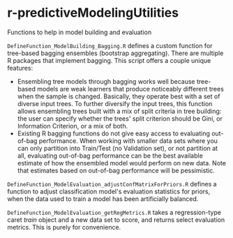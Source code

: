 # r-predictiveModelingUtilities
Functions to help in model building and evaluation

`DefineFunction_ModelBuilding_Bagging.R` defines a custom function for tree-based bagging ensembles (bootstrap aggregating). There are multiple R packages that implement bagging. This script offers a couple unique features: 
* Ensembling tree models through bagging works well because tree-based models are weak learners that produce noticeably different trees when the sample is changed. Basically, they operate best with a set of diverse input trees. To further diversify the input trees, this function allows ensembling trees built with a mix of split criteria in tree building: the user can specify whether the trees' split criterion should be Gini, or Information Criterion, or a mix of both. 
* Existing R bagging functions do not give easy access to evaluating out-of-bag performance. When working with smaller data sets where you can only partition into Train/Test (no Validation set), or not partition at all, evaluating out-of-bag performance can be the best available estimate of how the ensembled model would perform on new data. Note that estimates based on out-of-bag performance will be pessimistic. 

`DefineFunction_ModelEvaluation_adjustConfMatrixForPriors.R` defines a function to adjust classification model's evaluation statistics for priors, when the data used to train a model has been artificially balanced. 

`DefineFunction_ModelEvaluation_getRegMetrics.R` takes a regression-type caret _train_ object and a new data set to score, and returns select evaluation metrics. This is purely for convenience. 
